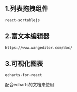 

## 1.列表拖拽组件

`react-sortablejs`



## 2.富文本编辑器

`https://www.wangeditor.com/doc/`



## 3.可视化图表

`echarts-for-react`

配合echarts的文档来使用



